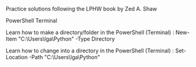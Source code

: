 Practice solutions following the LPHW book by Zed A. Shaw



PowerShell Terminal


Learn how to make a directory/folder in the PowerShell (Terminal) :
New-Item "C:\Users\lga\Python" -Type Directory

Learn how to change into a directory in the PowerShell (Terminal) :
Set-Location -Path "C:\Users\lga\Python"
